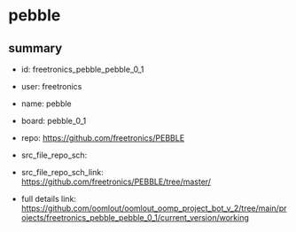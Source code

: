 # pebble
 
## summary 
* id: freetronics_pebble_pebble_0_1
* user: freetronics
* name: pebble
* board: pebble_0_1
* repo: https://github.com/freetronics/PEBBLE



* src_file_repo_sch: 
* src_file_repo_sch_link: https://github.com/freetronics/PEBBLE/tree/master/
* full details link: https://github.com/oomlout/oomlout_oomp_project_bot_v_2/tree/main/projects/freetronics_pebble_pebble_0_1/current_version/working  







